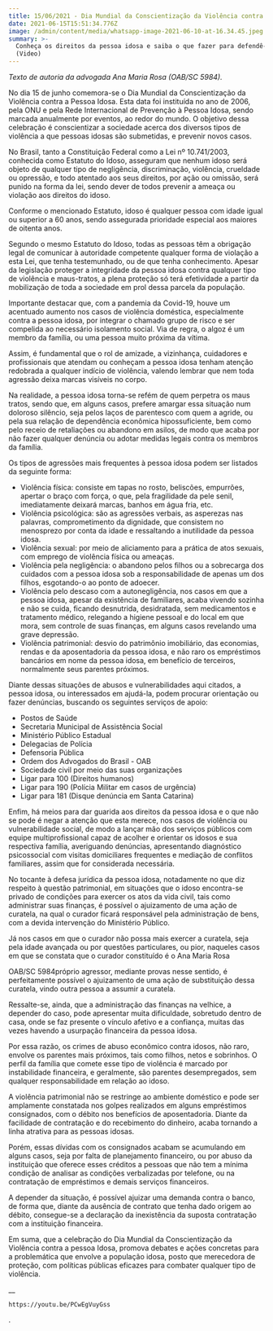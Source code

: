 ```yaml
---
title: 15/06/2021 - Dia Mundial da Conscientização da Violência contra a Pessoa Idosa
date: 2021-06-15T15:51:34.776Z
image: /admin/content/media/whatsapp-image-2021-06-10-at-16.34.45.jpeg
summary: >-
  Conheça os direitos da pessoa idosa e saiba o que fazer para defendê-los.
  (Video)
---
```

_Texto de autoria da advogada Ana Maria Rosa (OAB/SC 5984)._

No dia 15 de junho comemora-se o Dia Mundial da Conscientização da Violência contra a Pessoa Idosa. Esta data foi  instituída no ano de 2006,  pela ONU e pela Rede Internacional de Prevenção à Pessoa Idosa, sendo marcada anualmente por eventos, ao redor do mundo. O objetivo dessa celebração é conscientizar a sociedade acerca dos diversos tipos de violência a que pessoas idosas são submetidas, e prevenir novos casos.

No Brasil, tanto a Constituição Federal como a Lei nº 10.741/2003, conhecida como Estatuto do Idoso, asseguram que nenhum idoso será objeto de qualquer tipo de negligência, discriminação, violência, crueldade ou opressão, e todo atentado aos seus direitos, por ação ou omissão, será punido na forma da lei, sendo dever de todos prevenir a ameaça ou violação aos direitos do idoso.

Conforme o mencionado Estatuto, idoso é qualquer pessoa com idade igual ou superior a 60 anos, sendo assegurada prioridade especial aos maiores de oitenta anos.

Segundo o mesmo Estatuto do Idoso, todas as pessoas têm a obrigação legal de comunicar à autoridade competente qualquer forma de violação a esta Lei, que tenha testemunhado, ou de que tenha conhecimento. Apesar da legislação proteger a integridade da pessoa idosa contra qualquer tipo de violência e maus-tratos, a plena proteção só terá efetividade a partir da mobilização de toda a sociedade em prol dessa parcela da população.

Importante destacar que, com a pandemia da Covid-19, houve um acentuado aumento nos casos de violência doméstica, especialmente contra a pessoa idosa, por integrar o  chamado grupo de risco e ser compelida ao necessário isolamento social. Via de regra, o algoz é um membro da família, ou uma pessoa muito próxima da vítima.

Assim, é fundamental que o rol de amizade, a vizinhança, cuidadores e profissionais que atendam ou conheçam a pessoa idosa tenham atenção redobrada a qualquer indício de violência, valendo lembrar que nem toda agressão deixa marcas visíveis no corpo.

Na realidade, a pessoa idosa torna-se refém de quem perpetra os maus tratos, sendo que, em alguns casos, prefere amargar essa situação num doloroso silêncio, seja pelos laços de parentesco com quem a agride, ou pela sua relação de dependência econômica hipossuficiente, bem como pelo receio de retaliações ou abandono em asilos, de modo que acaba por não fazer qualquer denúncia ou adotar medidas legais contra os membros da família. 

Os tipos de agressões mais frequentes à pessoa idosa podem ser listados da seguinte forma: 

* Violência física: consiste em tapas no rosto, beliscões, empurrões, apertar o braço com força, o que, pela fragilidade da pele senil, imediatamente deixará marcas, banhos em água fria, etc.
* Violência psicológica: são as agressões verbais, as asperezas nas palavras, comprometimento da dignidade, que consistem no menosprezo por conta da idade e ressaltando a inutilidade da pessoa idosa.
* Violência sexual: por meio de aliciamento para a prática de atos sexuais, com emprego de violência física ou ameaças.
* Violência pela negligência: o abandono pelos filhos ou a sobrecarga dos cuidados com a pessoa idosa sob a responsabilidade de apenas um dos filhos, esgotando-o ao ponto de adoecer.
* Violência pelo descaso com a autonegligência, nos casos em que a pessoa idosa, apesar da existência de familiares, acaba vivendo sozinha e não se cuida, ficando desnutrida, desidratada, sem medicamentos e tratamento médico, relegando a higiene pessoal e do local em que mora, sem controle de suas finanças, em alguns casos revelando uma grave depressão.
* Violência patrimonial: desvio do patrimônio imobiliário, das economias, rendas e da aposentadoria da pessoa idosa, e não raro os empréstimos bancários em nome da pessoa idosa, em benefício de terceiros, normalmente seus parentes próximos.

Diante dessas situações de abusos e vulnerabilidades aqui citados, a pessoa idosa, ou interessados em ajudá-la, podem procurar orientação ou fazer denúncias, buscando os seguintes serviços de apoio:

* Postos de Saúde
* Secretaria Municipal de Assistência Social
* Ministério Público Estadual
* Delegacias de Polícia
* Defensoria Pública
* Ordem dos Advogados do Brasil - OAB
* Sociedade civil por meio das suas organizações
* Ligar para 100 (Direitos humanos)
* Ligar para 190 (Polícia Militar em casos de urgência)
* Ligar para 181 (Disque denúncia em Santa Catarina)

Enfim, há meios para dar guarida aos direitos da pessoa idosa e o que não se pode é negar a atenção que esta merece, nos casos de violência ou vulnerabilidade social, de modo a lançar mão dos serviços públicos  com equipe multiprofissional capaz de acolher e orientar os idosos e sua respectiva família, averiguando denúncias, apresentando diagnóstico psicossocial com visitas domiciliares frequentes e mediação de conflitos familiares, assim que for  considerada necessária.

No tocante à defesa jurídica da pessoa idosa, notadamente no que diz respeito à questão patrimonial, em situações que o idoso encontra-se privado de condições para exercer os atos da vida civil, tais como administrar suas finanças, é possível o ajuizamento de uma ação de curatela, na qual o curador ficará responsável pela administração de bens, com a devida intervenção do Ministério Público.

Já nos casos em que o curador não possa mais exercer a curatela, seja pela idade avançada ou por questões particulares, ou pior, naqueles casos em que se constata que o curador constituído é o Ana Maria Rosa

 OAB/SC 5984próprio agressor, mediante provas  nesse sentido, é perfeitamente possível o ajuizamento de uma ação de substituição dessa curatela, vindo outra pessoa a assumir a curatela.

Ressalte-se, ainda, que a administração das finanças na velhice, a depender do caso, pode apresentar muita dificuldade, sobretudo dentro de casa, onde se faz presente o vínculo afetivo e a confiança, muitas das vezes havendo a usurpação financeira da pessoa idosa.

Por essa razão, os crimes de abuso econômico contra idosos, não raro,  envolve os parentes mais próximos, tais como filhos, netos e sobrinhos. O perfil da família que comete esse tipo de violência é marcado por instabilidade financeira, e geralmente, são parentes desempregados, sem qualquer responsabilidade em relação ao idoso.

A violência patrimonial não se restringe ao ambiente doméstico e pode ser amplamente constatada nos golpes realizados em alguns empréstimos consignados, com o débito nos benefícios de aposentadoria. Diante da facilidade de contratação e do recebimento do dinheiro, acaba tornando a linha atrativa para as pessoas idosas. 

Porém, essas dívidas com os consignados acabam se acumulando em alguns casos, seja por falta de planejamento financeiro, ou por abuso da instituição que oferece esses créditos a pessoas que não tem a mínima condição de analisar as condições verbalizadas por telefone, ou na contratação de empréstimos e demais serviços financeiros.

A depender da situação, é possível ajuizar uma demanda contra o banco, de forma que, diante da ausência de contrato que tenha dado origem ao débito, consegue-se a declaração da inexistência da suposta contratação com a instituição financeira.

Em suma, que a celebração do Dia Mundial da Conscientização da Violência contra a pessoa Idosa, promova debates e ações concretas para a problemática que envolve a população idosa, posto que merecedora de proteção, com políticas públicas eficazes para combater qualquer tipo de violência.

__

```youtube
https://youtu.be/PCwEgVuyGss
```

.

